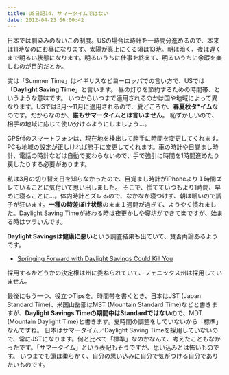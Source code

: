 ```yaml
---
title: US日記14. サマータイムではない
date: 2012-04-23 06:00:42
---
```

日本では馴染みのないこの制度。USの場合は時計を一時間分進めるので、本来は11時なのにお昼になります。太陽が真上にくる頃は13時。朝は暗く、夜は遅くまで明るい状態になります。明るいうちに仕事を終えて、明るいうちに余暇を楽しむのが目的だとか。

実は「Summer Time」はイギリスなどヨーロッパでの言い方で、USでは「**Daylight Saving Time**」と言います。
昼の灯りを節約するための時間帯、というような意味です。
いつからいつまで適用されるのかは国や地域によって異なります。USでは3月～11月に適用されるので、夏どころか、**春夏秋タ*イム**なのです。だからなのか、**誰もサマータイムとは言いません**。
恥ずかしいので、相手の地域に応じて使い分けるようにしましょう...。

GPS付のスマートフォンは、現在地を検出して勝手に時間を変更してくれます。PCも地域の設定が正しければ勝手に変更してくれます。車の時計や目覚まし時計、電話の時計などは自動で変わらないので、手で強引に時間を1時間進めたり戻したりする必要があります。

私は3月の切り替え日を知らなかったので、目覚まし時計がiPhoneより１時間ズレていることに気付いて思い出しました。
そこで、慌てていつもより1時間、早めに寝ることに...。体内時計とズレるので、なかなか寝つけず、朝は眠いので調子が狂います。**一種の時差ぼけ状態**のまま１週間が過ぎて、ようやく慣れました。Daylight Saving Timeが終わる時は夜更かしや寝坊ができて楽ですが、始まる時はツラいんです。

**Daylight Savingsは健康に悪い**という調査結果も出ていて、賛否両論あるようです。

- <a href="http://us.gizmodo.com/5891801/springing-forward-with-daylight-savings-could-kill-you">Springing Forward with Daylight Savings Could Kill You</a>

採用するかどうかの決定権は州に委ねられていて、フェニックス州は採用していません。

最後にもう一つ、役立つTipsを。時間帯を書くとき、日本はJST (Japan Standard Time)、米国山岳部はMST (Mountain Standard Time)などと書きますが、**Daylight Savings Timeの期間中はStandardではない**ので、MDT (Mountain Daylight Time)と書きます。夏時間の調整をしていないから「標準」なんですね。
日本はサマータイム／Daylight Saving Timeを採用していないので、常にJSTになります。何と比べて「標準」なのかなんて、考えたこともなかったです。「サマータイム」という表記もそうですが、思い込みとは怖いものです。
いつまでも頭は柔らかく、自分の思い込みに自分で気がつける自分でありたいものです。
